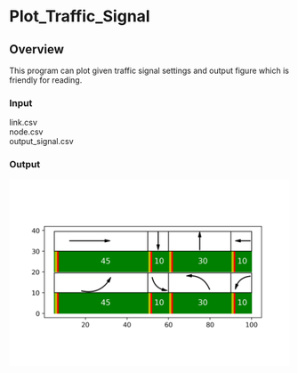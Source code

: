 # Plot_Traffic_Signal
 
## Overview
This program can plot given traffic signal settings and output figure which is friendly for reading.

### Input
link.csv
<br>node.csv
<br>output_signal.csv

### Output
![image](https://github.com/yanyueliu/Plot_Traffic_Signal/blob/master/Pic/4.png)
